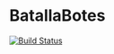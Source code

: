 # BatallaBotes
[![Build Status](https://travis-ci.org/nicolas7885/BatallaBotes.svg?branch=master)](https://travis-ci.org/nicolas7885/BatallaBotes)
